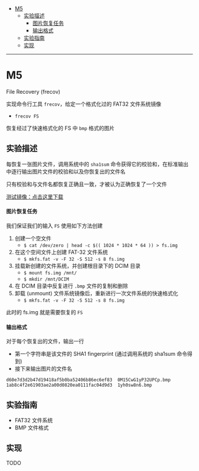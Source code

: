 - [M5](#m5)
  - [实验描述](#实验描述)
      - [图片恢复任务](#图片恢复任务)
      - [输出格式](#输出格式)
  - [实验指南](#实验指南)
  - [实现](#实现)

---

# M5

File Recovery (frecov)

实现命令行工具 `frecov`，给定一个格式化过的 FAT32 文件系统镜像

- `frecov FS`

恢复经过了快速格式化的 FS 中 `bmp` 格式的图片

## 实验描述

每恢复一张图片文件，调用系统中的 `sha1sum` 命令获得它的校验和，在标准输出中逐行输出图片文件的校验和以及你恢复出的文件名

只有校验和与文件名都恢复正确且一致，才被认为正确恢复了一个文件

[测试镜像：点击这里下载](https://box.nju.edu.cn/f/0764665b70a34599813c/?dl=1)

#### 图片恢复任务

我们保证我们的输入 `FS` 使用如下方法创建

1. 创建一个空文件
   - `$ cat /dev/zero | head -c $(( 1024 * 1024 * 64 )) > fs.img`
2. 在这个空间文件上创建 FAT-32 文件系统 
   - `$ mkfs.fat -v -F 32 -S 512 -s 8 fs.img`
3. 挂载新创建的文件系统，并创建根目录下的 DCIM 目录
   - `$ mount fs.img /mnt/`
   - `$ mkdir /mnt/DCIM`
4. 在 DCIM 目录中反复进行 `.bmp` 文件的复制和删除
5. 卸载 (unmount) 文件系统镜像后，重新进行一次文件系统的快速格式化
   - `$ mkfs.fat -v -F 32 -S 512 -s 8 fs.img`

此时的 fs.img 就是需要恢复的 `FS`

#### 输出格式

对于每个恢复出的文件，输出一行

- 第一个字符串是该文件的 SHA1 fingerprint (通过调用系统的 sha1sum 命令得到)
- 接下来输出图片的文件名

```
d60e7d3d2b47d19418af5b0ba52406b86ec6ef83  0M15CwG1yP32UPCp.bmp
1ab8c4f2e61903ae2a00d0820ea0111fac04d9d3  1yh0sw8n6.bmp
```

## 实验指南

- FAT32 文件系统
- BMP 文件格式

## 实现

TODO